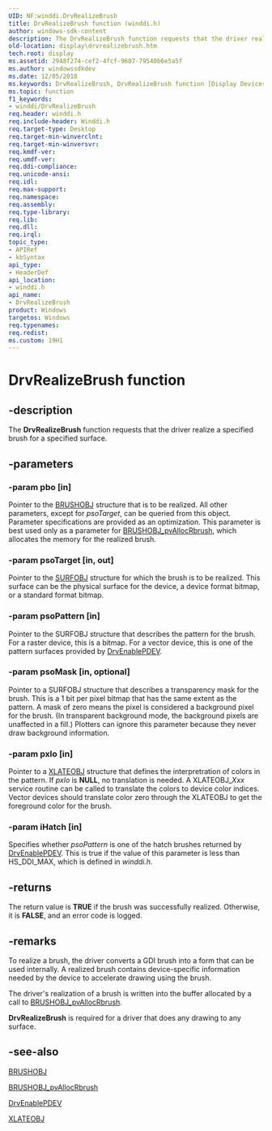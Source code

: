 ```yaml
---
UID: NF:winddi.DrvRealizeBrush
title: DrvRealizeBrush function (winddi.h)
author: windows-sdk-content
description: The DrvRealizeBrush function requests that the driver realize a specified brush for a specified surface.
old-location: display\drvrealizebrush.htm
tech.root: display
ms.assetid: 2948f274-cef2-4fcf-9607-79540b6e5a5f
ms.author: windowssdkdev
ms.date: 12/05/2018
ms.keywords: DrvRealizeBrush, DrvRealizeBrush function [Display Devices], ddifncs_efd25952-e672-493f-80e5-19edbac7df0e.xml, display.drvrealizebrush, winddi/DrvRealizeBrush
ms.topic: function
f1_keywords:
- winddi/DrvRealizeBrush
req.header: winddi.h
req.include-header: Winddi.h
req.target-type: Desktop
req.target-min-winverclnt: 
req.target-min-winversvr: 
req.kmdf-ver: 
req.umdf-ver: 
req.ddi-compliance: 
req.unicode-ansi: 
req.idl: 
req.max-support: 
req.namespace: 
req.assembly: 
req.type-library: 
req.lib: 
req.dll: 
req.irql: 
topic_type:
- APIRef
- kbSyntax
api_type:
- HeaderDef
api_location:
- winddi.h
api_name:
- DrvRealizeBrush
product: Windows
targetos: Windows
req.typenames: 
req.redist: 
ms.custom: 19H1
---
```


# DrvRealizeBrush function


## -description


The <b>DrvRealizeBrush</b> function requests that the driver realize a specified brush for a specified surface.


## -parameters




### -param pbo [in]

Pointer to the <a href="https://docs.microsoft.com/windows/desktop/api/winddi/ns-winddi-brushobj">BRUSHOBJ</a> structure that is to be realized. All other parameters, except for <i>psoTarget</i>, can be queried from this object. Parameter specifications are provided as an optimization. This parameter is best used only as a parameter for <a href="https://docs.microsoft.com/windows/desktop/api/winddi/nf-winddi-brushobj_pvallocrbrush">BRUSHOBJ_pvAllocRbrush</a>, which allocates the memory for the realized brush.


### -param psoTarget [in, out]

Pointer to the <a href="https://docs.microsoft.com/windows/desktop/api/winddi/ns-winddi-surfobj">SURFOBJ</a> structure for which the brush is to be realized. This surface can be the physical surface for the device, a device format bitmap, or a standard format bitmap.


### -param psoPattern [in]

Pointer to the SURFOBJ structure that describes the pattern for the brush. For a raster device, this is a bitmap. For a vector device, this is one of the pattern surfaces provided by <a href="https://docs.microsoft.com/windows/desktop/api/winddi/nf-winddi-drvenablepdev">DrvEnablePDEV</a>.


### -param psoMask [in, optional]

Pointer to a SURFOBJ structure that describes a transparency mask for the brush. This is a 1 bit per pixel bitmap that has the same extent as the pattern. A mask of zero means the pixel is considered a background pixel for the brush. (In transparent background mode, the background pixels are unaffected in a fill.) Plotters can ignore this parameter because they never draw background information.


### -param pxlo [in]

Pointer to a <a href="https://docs.microsoft.com/windows/desktop/api/winddi/ns-winddi-xlateobj">XLATEOBJ</a> structure that defines the interpretration of colors in the pattern. If <i>pxlo</i> is <b>NULL</b>, no translation is needed. A XLATEOBJ_<i>Xxx</i> service routine can be called to translate the colors to device color indices. Vector devices should translate color zero through the XLATEOBJ to get the foreground color for the brush.


### -param iHatch [in]

Specifies whether <i>psoPattern</i> is one of the hatch brushes returned by <a href="https://docs.microsoft.com/windows/desktop/api/winddi/nf-winddi-drvenablepdev">DrvEnablePDEV</a>. This is true if the value of this parameter is less than HS_DDI_MAX, which is defined in <i>winddi.h</i>.


## -returns



The return value is <b>TRUE</b> if the brush was successfully realized. Otherwise, it is <b>FALSE</b>, and an error code is logged.




## -remarks



To realize a brush, the driver converts a GDI brush into a form that can be used internally. A realized brush contains device-specific information needed by the device to accelerate drawing using the brush.

The driver's realization of a brush is written into the buffer allocated by a call to <a href="https://docs.microsoft.com/windows/desktop/api/winddi/nf-winddi-brushobj_pvallocrbrush">BRUSHOBJ_pvAllocRbrush</a>.

<b>DrvRealizeBrush</b> is required for a driver that does any drawing to any surface.




## -see-also




<a href="https://docs.microsoft.com/windows/desktop/api/winddi/ns-winddi-brushobj">BRUSHOBJ</a>



<a href="https://docs.microsoft.com/windows/desktop/api/winddi/nf-winddi-brushobj_pvallocrbrush">BRUSHOBJ_pvAllocRbrush</a>



<a href="https://docs.microsoft.com/windows/desktop/api/winddi/nf-winddi-drvenablepdev">DrvEnablePDEV</a>



<a href="https://docs.microsoft.com/windows/desktop/api/winddi/ns-winddi-xlateobj">XLATEOBJ</a>
 

 

